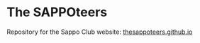 # The SAPPOteers

Repository for the Sappo Club website: [thesappoteers.github.io](https://thesappoteers.github.io)
